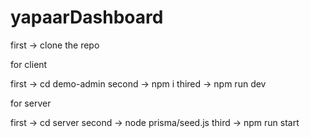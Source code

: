 # yapaarDashboard

first -> clone the repo

for client

first -> cd demo-admin 
second -> npm i
thired -> npm run dev

for server

first -> cd server
second -> node prisma/seed.js
third -> npm run start